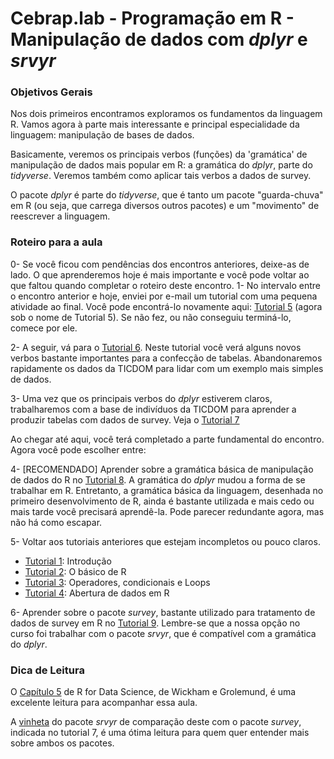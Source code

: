 #  Cebrap.lab - Programação em R - Manipulação de dados com _dplyr_ e _srvyr_

### Objetivos Gerais

Nos dois primeiros encontramos exploramos os fundamentos da linguagem R. Vamos agora à parte mais interessante e principal especialidade da linguagem: manipulação de bases de dados.

Basicamente, veremos os principais verbos (funções) da 'gramática' de manipulação de dados mais popular em R: a gramática do _dplyr_,  parte do _tidyverse_. Veremos também como aplicar tais verbos a dados de survey.

O pacote _dplyr_ é parte do _tidyverse_, que é tanto um pacote "guarda-chuva" em R (ou seja, que carrega diversos outros pacotes) e um "movimento" de reescrever a linguagem.

### Roteiro para a aula

0- Se você ficou com pendências dos encontros anteriores, deixe-as de lado. O que aprenderemos hoje é mais importante e você pode voltar ao que faltou quando completar o roteiro deste encontro.
1- No intervalo entre o encontro anterior e hoje, enviei por e-mail um tutorial com uma pequena atividade ao final. Você pode encontrá-lo novamente aqui: [Tutorial 5]((https://github.com/leobarone/cebrap_lab_cetic_programacao_r/blob/master/tutorials/tutorial05.md)) (agora sob o nome de Tutorial 5). Se não fez, ou não conseguiu terminá-lo, comece por ele.


2- A seguir, vá para o [Tutorial 6](https://github.com/leobarone/cebrap_lab_cetic_programacao_r/blob/master/tutorials/tutorial06.md). Neste tutorial você verá alguns novos verbos bastante importantes para a confecção de tabelas. Abandonaremos rapidamente os dados da TICDOM para lidar com um exemplo mais simples de dados.

3- Uma vez que os principais verbos do _dplyr_ estiverem claros, trabalharemos com a base de indivíduos da TICDOM para aprender a produzir tabelas com dados de survey. Veja o [Tutorial 7](https://github.com/leobarone/cebrap_lab_cetic_programacao_r/blob/master/tutorials/tutorial07.md)

Ao chegar até aqui, você terá completado a parte fundamental do encontro. Agora você pode escolher entre:

4- [RECOMENDADO] Aprender sobre a gramática básica de manipulação de dados do R no [Tutorial 8](https://github.com/leobarone/cebrap_lab_cetic_programacao_r/blob/master/tutorials/tutorial08.md). A gramática do _dplyr_ mudou a forma de se trabalhar em R. Entretanto, a gramática básica da linguagem, desenhada no primeiro desenvolvimento de R, ainda é bastante utilizada e mais cedo ou mais tarde você precisará aprendê-la. Pode parecer redundante agora, mas não há como escapar.

5- Voltar aos tutoriais anteriores que estejam incompletos ou pouco claros.

- [Tutorial 1](https://github.com/leobarone/cebrap_lab_cetic_programacao_r/blob/master/tutorials/tutorial01.md): Introdução
- [Tutorial 2](https://github.com/leobarone/cebrap_lab_cetic_programacao_r/blob/master/tutorials/tutorial02.md): O básico de R
- [Tutorial 3](https://github.com/leobarone/cebrap_lab_cetic_programacao_r/blob/master/tutorials/tutorial03.md): Operadores, condicionais e Loops
- [Tutorial 4](https://github.com/leobarone/cebrap_lab_cetic_programacao_r/blob/master/tutorials/tutorial04.md): Abertura de dados em R

6- Aprender sobre o pacote _survey_, bastante utilizado para tratamento de dados de survey em R no [Tutorial 9](https://github.com/leobarone/cebrap_lab_cetic_programacao_r/blob/master/tutorials/tutorial09.md). Lembre-se que a nossa opção no curso foi trabalhar com o pacote _srvyr_, que é compatível com a gramática do _dplyr_.

### Dica de Leitura

O [Capítulo 5](https://r4ds.had.co.nz/transform.html) de R for Data Science, de Wickham e Grolemund, é uma excelente leitura para acompanhar essa aula.

A [vinheta](https://cran.r-project.org/web/packages/srvyr/vignettes/srvyr-vs-survey.html) do pacote _srvyr_ de comparação deste com o pacote _survey_, indicada no tutorial 7, é uma ótima leitura para quem quer entender mais sobre ambos os pacotes.